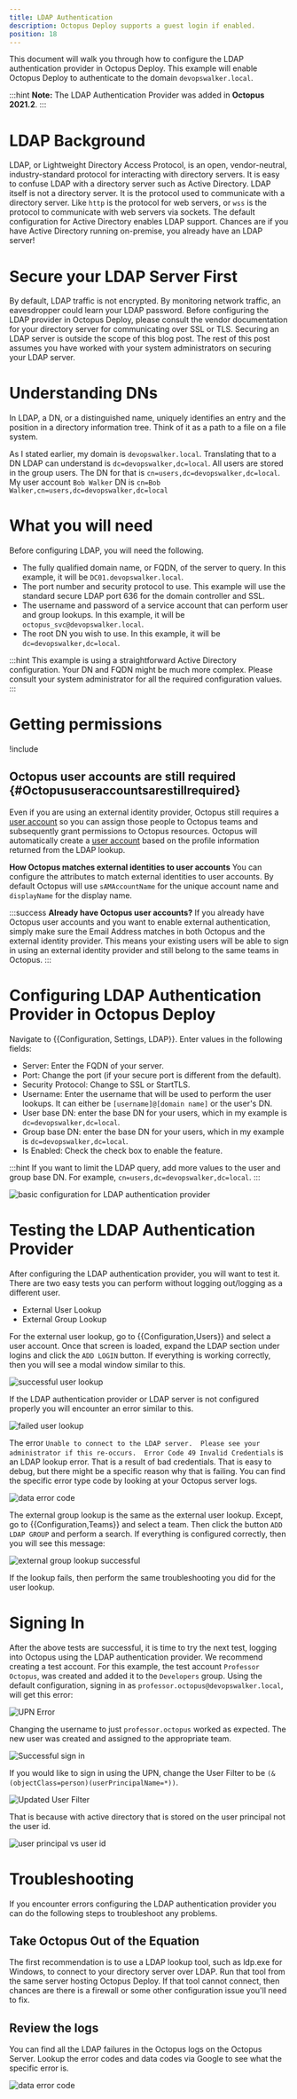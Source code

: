 ```yaml
---
title: LDAP Authentication
description: Octopus Deploy supports a guest login if enabled.
position: 18
---
```


This document will walk you through how to configure the LDAP authentication provider in Octopus Deploy.  This example will enable Octopus Deploy to authenticate to the domain `devopswalker.local`.  

:::hint
**Note:** The LDAP Authentication Provider was added in **Octopus 2021.2**. 
:::

# LDAP Background

LDAP, or Lightweight Directory Access Protocol, is an open, vendor-neutral, industry-standard protocol for interacting with directory servers.  It is easy to confuse LDAP with a directory server such as Active Directory.  LDAP itself is not a directory server.  It is the protocol used to communicate with a directory server.  Like `http` is the protocol for web servers, or `wss` is the protocol to communicate with web servers via sockets.  The default configuration for Active Directory enables LDAP support.  Chances are if you have Active Directory running on-premise, you already have an LDAP server!

# Secure your LDAP Server First

By default, LDAP traffic is not encrypted.  By monitoring network traffic, an eavesdropper could learn your LDAP password.  Before configuring the LDAP provider in Octopus Deploy, please consult the vendor documentation for your directory server for communicating over SSL or TLS.  Securing an LDAP server is outside the scope of this blog post.  The rest of this post assumes you have worked with your system administrators on securing your LDAP server.

# Understanding DNs

In LDAP, a DN, or a distinguished name, uniquely identifies an entry and the position in a directory information tree.  Think of it as a path to a file on a file system.

As I stated earlier, my domain is `devopswalker.local`.  Translating that to a DN LDAP can understand is `dc=devopswalker,dc=local`.  All users are stored in the group users.  The DN for that is `cn=users,dc=devopswalker,dc=local`.  My user account `Bob Walker` DN is `cn=Bob Walker,cn=users,dc=devopswalker,dc=local`

# What you will need

Before configuring LDAP, you will need the following.

- The fully qualified domain name, or FQDN, of the server to query.  In this example, it will be `DC01.devopswalker.local`.
- The port number and security protocol to use.  This example will use the standard secure LDAP port 636 for the domain controller and SSL.
- The username and password of a service account that can perform user and group lookups.  In this example, it will be `octopus_svc@devopswalker.local`.
- The root DN you wish to use.  In this example, it will be `dc=devopswalker,dc=local`.

:::hint
This example is using a straightforward Active Directory configuration.  Your DN and FQDN might be much more complex.  Please consult your system administrator for all the required configuration values.
:::

# Getting permissions

!include <admin-user>

## Octopus user accounts are still required {#Octopususeraccountsarestillrequired}

Even if you are using an external identity provider, Octopus still requires a [user account](/docs/security/users-and-teams/index.md) so you can assign those people to Octopus teams and subsequently grant permissions to Octopus resources. Octopus will automatically create a [user account](/docs/security/users-and-teams/index.md) based on the profile information returned from the LDAP lookup.

**How Octopus matches external identities to user accounts**
You can configure the attributes to match external identities to user accounts.  By default Octopus will use `sAMAccountName` for the unique account name and `displayName` for the display name.

:::success
**Already have Octopus user accounts?**
If you already have Octopus user accounts and you want to enable external authentication, simply make sure the Email Address matches in both Octopus and the external identity provider. This means your existing users will be able to sign in using an external identity provider and still belong to the same teams in Octopus.
:::

# Configuring LDAP Authentication Provider in Octopus Deploy

Navigate to {{Configuration, Settings, LDAP}}.  Enter values in the following fields:

- Server: Enter the FQDN of your server.
- Port: Change the port (if your secure port is different from the default).
- Security Protocol: Change to SSL or StartTLS.
- Username: Enter the username that will be used to perform the user lookups.  It can either be `[username]@[domain name]` or the user's DN.
- User base DN: enter the base DN for your users, which in my example is `dc=devopswalker,dc=local`.
- Group base DN: enter the base DN for your users, which in my example is `dc=devopswalker,dc=local`.
- Is Enabled: Check the check box to enable the feature.

:::hint
If you want to limit the LDAP query, add more values to the user and group base DN.  For example, `cn=users,dc=devopswalker,dc=local`.
:::

![basic configuration for LDAP authentication provider](images/ldap-auth-provider-configuration.png)

# Testing the LDAP Authentication Provider

After configuring the LDAP authentication provider, you will want to test it.  There are two easy tests you can perform without logging out/logging as a different user.

- External User Lookup
- External Group Lookup

For the external user lookup, go to {{Configuration,Users}} and select a user account.  Once that screen is loaded, expand the LDAP section under logins and click the `ADD LOGIN` button.  If everything is working correctly, then you will see a modal window similar to this.

![successful user lookup](images/successful-user-lookup.png)

If the LDAP authentication provider or LDAP server is not configured properly you will encounter an error similar to this.

![failed user lookup](images/failed-user-lookup.png)

The error `Unable to connect to the LDAP server.  Please see your administrator if this re-occurs.  Error Code 49 Invalid Credentials` is an LDAP lookup error.  That is a result of bad credentials.  That is easy to debug, but there might be a specific reason why that is failing.  You can find the specific error type code by looking at your Octopus server logs.

![data error code](images/ldap-error-data.png)

The external group lookup is the same as the external user lookup.  Except, go to {{Configuration,Teams}} and select a team.  Then click the button `ADD LDAP GROUP` and perform a search.  If everything is configured correctly, then you will see this message:

![external group lookup successful](images/external-group-success.png)

If the lookup fails, then perform the same troubleshooting you did for the user lookup.

# Signing In

After the above tests are successful, it is time to try the next test, logging into Octopus using the LDAP authentication provider.  We recommend creating a test account.  For this example, the test account `Professor Octopus`, was created and added it to the `Developers` group.  Using the default configuration, signing in as `professor.octopus@devopswalker.local`, will get this error:

![UPN Error](images/failed-sign-in.png)

Changing the username to just `professor.octopus` worked as expected.  The new user was created and assigned to the appropriate team.

![Successful sign in](images/new-user-created.png)

If you would like to sign in using the UPN, change the User Filter to be `(&(objectClass=person)(userPrincipalName=*))`.  

![Updated User Filter](images/updated-ldap-user-filter.png)

That is because with active directory that is stored on the user principal not the user id.

![user principal vs user id](images/user-id-vs-principal.png)

# Troubleshooting

If you encounter errors configuring the LDAP authentication provider you can do the following steps to troubleshoot any problems.

## Take Octopus Out of the Equation

The first recommendation is to use a LDAP lookup tool, such as ldp.exe for Windows, to connect to your directory server over LDAP.  Run that tool from the same server hosting Octopus Deploy.  If that tool cannot connect, then chances are there is a firewall or some other configuration issue you'll need to fix.

## Review the logs

You can find all the LDAP failures in the Octopus logs on the Octopus Server.  Lookup the error codes and data codes via Google to see what the specific error is.

![data error code](images/ldap-error-data.png)